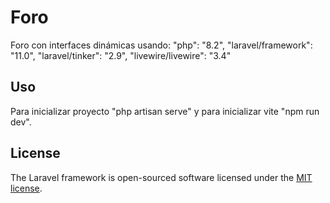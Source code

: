 # Foro

Foro con interfaces dinámicas usando:
"php": "8.2",
"laravel/framework": "11.0",
"laravel/tinker": "2.9",
"livewire/livewire": "3.4"

## Uso

Para inicializar proyecto "php artisan serve" y para inicializar vite "npm run dev".

## License

The Laravel framework is open-sourced software licensed under the [MIT license](https://opensource.org/licenses/MIT).
